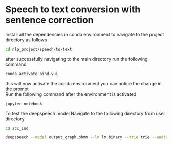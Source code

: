 # Speech to text conversion with sentence correction
Install all the dependencies in conda environment
to navigate to the project directory as follows
```bash
cd nlp_project/speech-to-text
```
after successfully navigating to the main directory run the following command
```bash
conda activate aind-vui
```
this will now activate the conda environment
you can notice the change in the prompt <br/>
Run the following command after the environment is activated
```bash
jupyter notebook
```
To test the deepspeech model
Navigate to the following directory from user directory
```bash
cd acc_ind
```
```bash
deepspeech --model output_graph.pbmm --lm lm.binary --trie trie --audio sample-5.wav
```
